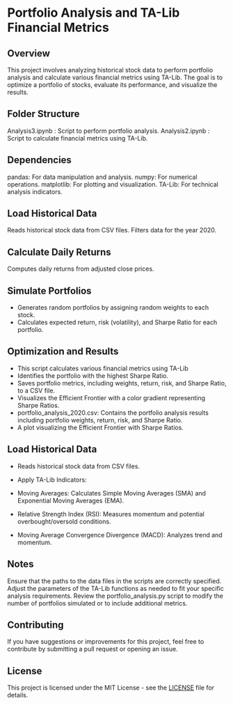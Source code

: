 
# Portfolio Analysis and TA-Lib Financial Metrics

## Overview
This project involves analyzing historical stock data to perform portfolio analysis and calculate various financial metrics using TA-Lib. The goal is to optimize a portfolio of stocks, evaluate its performance, and visualize the results.

## Folder Structure
Analysis3.ipynb : Script to perform portfolio analysis.
Analysis2.ipynb : Script to calculate financial metrics using TA-Lib.

## Dependencies
pandas: For data manipulation and analysis.
numpy: For numerical operations.
matplotlib: For plotting and visualization.
TA-Lib: For technical analysis indicators.

## Load Historical Data

Reads historical stock data from CSV files.
Filters data for the year 2020.
## Calculate Daily Returns
Computes daily returns from adjusted close prices.

## Simulate Portfolios
- Generates random portfolios by assigning random weights to each stock.
- Calculates expected return, risk (volatility), and Sharpe Ratio for each portfolio.

## Optimization and Results
- This script calculates various financial metrics using TA-Lib
- Identifies the portfolio with the highest Sharpe Ratio.
- Saves portfolio metrics, including weights, return, risk, and Sharpe Ratio, to a CSV file.
- Visualizes the Efficient Frontier with a color gradient representing Sharpe Ratios.
- portfolio_analysis_2020.csv: Contains the portfolio analysis results including portfolio weights, return, risk, and Sharpe Ratio.
- A plot visualizing the Efficient Frontier with Sharpe Ratios.


## Load Historical Data
- Reads historical stock data from CSV files.
- Apply TA-Lib Indicators:

- Moving Averages: Calculates Simple Moving Averages (SMA) and Exponential Moving Averages (EMA).
- Relative Strength Index (RSI): Measures momentum and potential overbought/oversold conditions.
- Moving Average Convergence Divergence (MACD): Analyzes trend and momentum.



## Notes
Ensure that the paths to the data files in the scripts are correctly specified.
Adjust the parameters of the TA-Lib functions as needed to fit your specific analysis requirements.
Review the portfolio_analysis.py script to modify the number of portfolios simulated or to include additional metrics.

## Contributing
If you have suggestions or improvements for this project, feel free to contribute by submitting a pull request or opening an issue.

## License
This project is licensed under the MIT License - see the [LICENSE](LICENSE) file for details.